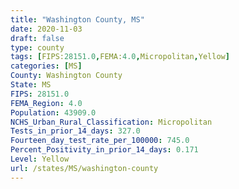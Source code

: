 ```yaml
---
title: "Washington County, MS"
date: 2020-11-03
draft: false
type: county
tags: [FIPS:28151.0,FEMA:4.0,Micropolitan,Yellow]
categories: [MS]
County: Washington County
State: MS
FIPS: 28151.0
FEMA_Region: 4.0
Population: 43909.0
NCHS_Urban_Rural_Classification: Micropolitan
Tests_in_prior_14_days: 327.0
Fourteen_day_test_rate_per_100000: 745.0
Percent_Positivity_in_prior_14_days: 0.171
Level: Yellow
url: /states/MS/washington-county
---
```



